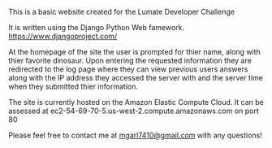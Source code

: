 This is a basic website created for the Lumate Developer Challenge

It is written using the Django Python Web famework.  https://www.djangoproject.com/

At the homepage of the site the user is prompted for thier name, along with thier favorite dinosaur.
Upon entering the requested information they are redirected to the log page where they can view previous users answers along with the IP address they accessed the server with and the server time when they submitted thier information.

The site is currently hosted on the Amazon Elastic Compute Cloud.
It can be assessed at ec2-54-69-70-5.us-west-2.compute.amazonaws.com on port 80

Please feel free to contact me at mgarl7410@gmail.com with any questions! 
